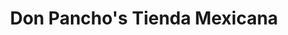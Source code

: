 ---
title: "Don Pancho's Tienda Mexicana"
url: /portland/don-panchos-tienda-mexicana/
shop: Supermarkt
---